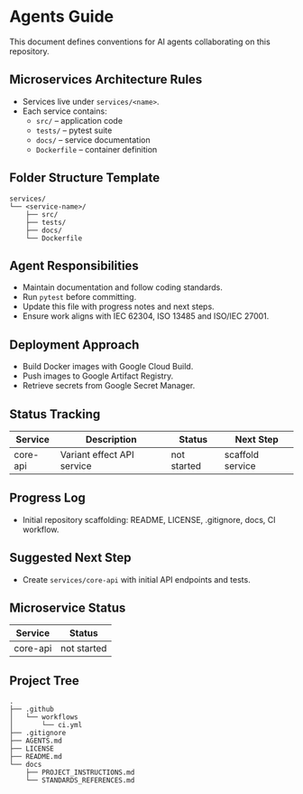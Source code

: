 # Agents Guide

This document defines conventions for AI agents collaborating on this repository.

## Microservices Architecture Rules
- Services live under `services/<name>`.
- Each service contains:
  - `src/` – application code
  - `tests/` – pytest suite
  - `docs/` – service documentation
  - `Dockerfile` – container definition

## Folder Structure Template
```
services/
└── <service-name>/
    ├── src/
    ├── tests/
    ├── docs/
    └── Dockerfile
```

## Agent Responsibilities
- Maintain documentation and follow coding standards.
- Run `pytest` before committing.
- Update this file with progress notes and next steps.
- Ensure work aligns with IEC 62304, ISO 13485 and ISO/IEC 27001.

## Deployment Approach
- Build Docker images with Google Cloud Build.
- Push images to Google Artifact Registry.
- Retrieve secrets from Google Secret Manager.

## Status Tracking
| Service | Description | Status | Next Step |
|---------|-------------|--------|-----------|
| core-api | Variant effect API service | not started | scaffold service |

## Progress Log
- Initial repository scaffolding: README, LICENSE, .gitignore, docs, CI workflow.

## Suggested Next Step
- Create `services/core-api` with initial API endpoints and tests.

## Microservice Status
| Service | Status |
|---------|--------|
| core-api | not started |

## Project Tree
```
.
├── .github
│   └── workflows
│       └── ci.yml
├── .gitignore
├── AGENTS.md
├── LICENSE
├── README.md
└── docs
    ├── PROJECT_INSTRUCTIONS.md
    └── STANDARDS_REFERENCES.md
```
